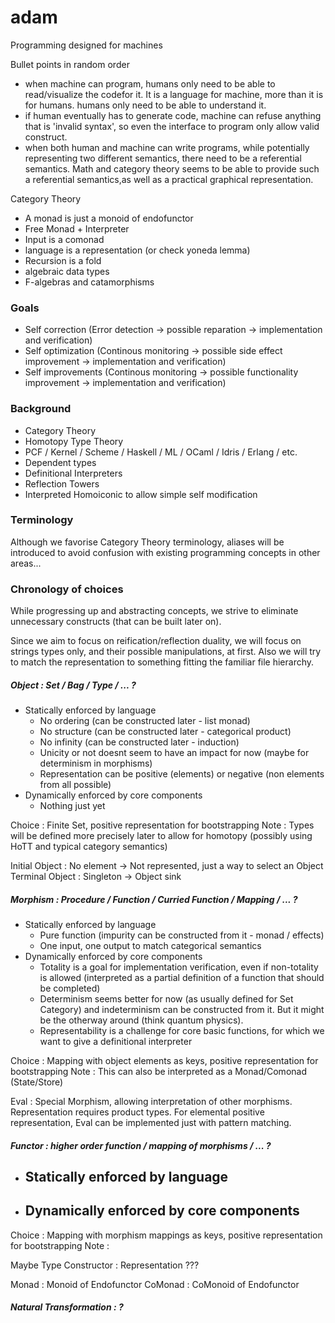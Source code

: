 # adam
Programming designed for machines

Bullet points in random order

- when machine can program, humans only need to be able to read/visualize the codefor it. It is a language for machine, more than it is for humans. humans only need to be able to understand it.
- if human eventually has to generate code, machine can refuse anything that is 'invalid syntax', so even the interface to program only allow valid construct.
- when both human and machine can write programs, while potentially representing two different semantics, there need to be a referential semantics. Math and category theory seems to be able to provide such a referential semantics,as well as a practical graphical representation.


Category Theory

- A monad is just a monoid of endofunctor
- Free Monad + Interpreter
- Input is a comonad
- language is a representation (or check yoneda lemma)
- Recursion is a fold
- algebraic data types
- F-algebras and catamorphisms



### Goals

 - Self correction (Error detection -> possible reparation -> implementation and verification)
 - Self optimization (Continous monitoring -> possible side effect improvement -> implementation and verification)
 - Self improvements (Continous monitoring -> possible functionality improvement -> implementation and verification)
 
### Background

 - Category Theory
 - Homotopy Type Theory
 - PCF / Kernel / Scheme / Haskell / ML / OCaml / Idris / Erlang / etc.
 - Dependent types
 - Definitional Interpreters
 - Reflection Towers
 - Interpreted Homoiconic to allow simple self modification 
 
### Terminology

Although we favorise Category Theory terminology, aliases will be introduced to avoid confusion with existing programming concepts in other areas...
 
### Chronology of choices

While progressing up and abstracting concepts, we strive to eliminate unnecessary constructs (that can be built later on).

Since we aim to focus on reification/reflection duality, we will focus on strings types only, and their possible manipulations, at first.
Also we will try to match the representation to something fitting the familiar file hierarchy.

##### Object : Set / Bag / Type / ... ? 

 - Statically enforced by language
   - No ordering (can be constructed later - list monad)
   - No structure (can be constructed later - categorical product)
   - No infinity (can be constructed later - induction)
   - Unicity or not doesnt seem to have an impact for now (maybe for determinism in morphisms)
   - Representation can be positive (elements) or negative (non elements from all possible)
 - Dynamically enforced by core components
   - Nothing just yet
 
 Choice : Finite Set, positive representation for bootstrapping
 Note : Types will be defined more precisely later to allow for homotopy (possibly using HoTT and typical category semantics)
 
 
 Initial Object : No element -> Not represented, just a way to select an Object
 Terminal Object : Singleton -> Object sink


##### Morphism : Procedure / Function / Curried Function / Mapping / ... ?

 - Statically enforced by language
   - Pure function (impurity can be constructed from it - monad / effects)
   - One input, one output to match categorical semantics
 - Dynamically enforced by core components
   - Totality is a goal for implementation verification, even if non-totality is allowed (interpreted as a partial definition of a function that should be completed)
   - Determinism seems better for now (as usually defined for Set Category) and indeterminism can be constructed from it. But it might be the otherway around (think quantum physics).
   - Representability is a challenge for core basic functions, for which we want to give a definitional interpreter
 
 Choice : Mapping with object elements as keys, positive representation for bootstrapping
 Note : This can also be interpreted as a Monad/Comonad (State/Store)
 
 Eval : Special Morphism, allowing interpretation of other morphisms. Representation requires product types. For elemental positive representation, Eval can be implemented just with pattern matching.
 
 
##### Functor : higher order function / mapping of morphisms / ... ?

 - Statically enforced by language
   - 
 - Dynamically enforced by core components
   - 

 Choice : Mapping with morphism mappings as keys, positive representation for bootstrapping
 Note : 
 
 Maybe Type Constructor : Representation ??? 
 
 Monad : Monoid of Endofunctor
 CoMonad : CoMonoid of Endofunctor
 
 ##### Natural Transformation : ?
